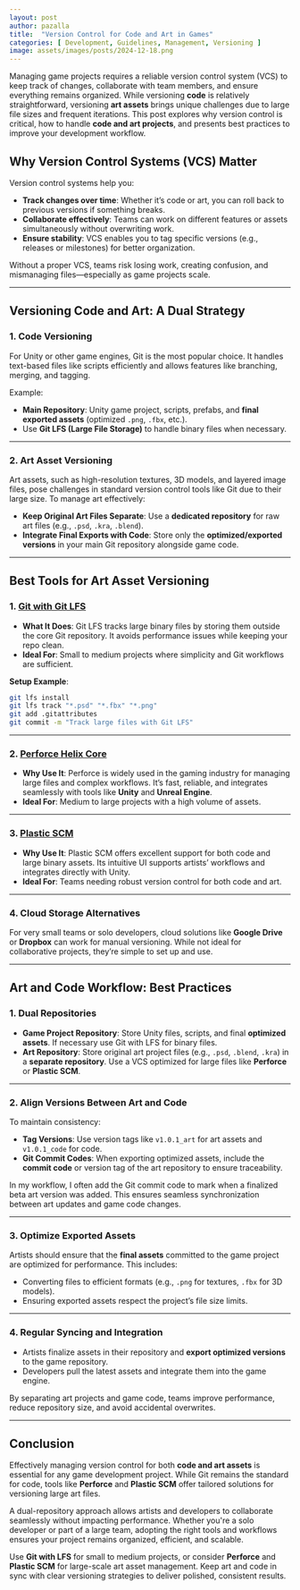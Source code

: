 ```yaml
---
layout: post
author: pazalla
title:  "Version Control for Code and Art in Games"
categories: [ Development, Guidelines, Management, Versioning ]
image: assets/images/posts/2024-12-18.png
---
```


Managing game projects requires a reliable version control system (VCS) to keep track of changes, collaborate with team members, and ensure everything remains organized. While versioning **code** is relatively straightforward, versioning **art assets** brings unique challenges due to large file sizes and frequent iterations. This post explores why version control is critical, how to handle **code and art projects**, and presents best practices to improve your development workflow.

## **Why Version Control Systems (VCS) Matter**

Version control systems help you:  

- **Track changes over time**: Whether it’s code or art, you can roll back to previous versions if something breaks.  
- **Collaborate effectively**: Teams can work on different features or assets simultaneously without overwriting work.  
- **Ensure stability**: VCS enables you to tag specific versions (e.g., releases or milestones) for better organization.  

Without a proper VCS, teams risk losing work, creating confusion, and mismanaging files—especially as game projects scale.

---

## **Versioning Code and Art: A Dual Strategy**

### **1. Code Versioning**  
For Unity or other game engines, Git is the most popular choice. It handles text-based files like scripts efficiently and allows features like branching, merging, and tagging.  

Example:  
- **Main Repository**: Unity game project, scripts, prefabs, and **final exported assets** (optimized `.png`, `.fbx`, etc.).  
- Use **Git LFS (Large File Storage)** to handle binary files when necessary.

---

### **2. Art Asset Versioning**  
Art assets, such as high-resolution textures, 3D models, and layered image files, pose challenges in standard version control tools like Git due to their large size. To manage art effectively:  

- **Keep Original Art Files Separate**: Use a **dedicated repository** for raw art files (e.g., `.psd`, `.kra`, `.blend`).  
- **Integrate Final Exports with Code**: Store only the **optimized/exported versions** in your main Git repository alongside game code.

---

## **Best Tools for Art Asset Versioning**

### **1. [Git with Git LFS](https://git-lfs.com/)** 
- **What It Does**: Git LFS tracks large binary files by storing them outside the core Git repository. It avoids performance issues while keeping your repo clean.  
- **Ideal For**: Small to medium projects where simplicity and Git workflows are sufficient.  

**Setup Example**:  
```bash
git lfs install  
git lfs track "*.psd" "*.fbx" "*.png"  
git add .gitattributes  
git commit -m "Track large files with Git LFS"  
```

---

### **2. [Perforce Helix Core](https://www.perforce.com/products/helix-core)**  
- **Why Use It**: Perforce is widely used in the gaming industry for managing large files and complex workflows. It’s fast, reliable, and integrates seamlessly with tools like **Unity** and **Unreal Engine**.  
- **Ideal For**: Medium to large projects with a high volume of assets.  

---

### **3. [Plastic SCM](https://www.plasticscm.com/)**  
- **Why Use It**: Plastic SCM offers excellent support for both code and large binary assets. Its intuitive UI supports artists’ workflows and integrates directly with Unity.  
- **Ideal For**: Teams needing robust version control for both code and art.  

---

### **4. Cloud Storage Alternatives**  
For very small teams or solo developers, cloud solutions like **Google Drive** or **Dropbox** can work for manual versioning. While not ideal for collaborative projects, they’re simple to set up and use.  

---

## **Art and Code Workflow: Best Practices**

### **1. Dual Repositories**  
- **Game Project Repository**: Store Unity files, scripts, and final **optimized assets**. If necessary use Git with LFS for binary files.  
- **Art Repository**: Store original art project files (e.g., `.psd`, `.blend`, `.kra`) in a **separate repository**. Use a VCS optimized for large files like **Perforce** or **Plastic SCM**.

---

### **2. Align Versions Between Art and Code**  
To maintain consistency:  
- **Tag Versions**: Use version tags like `v1.0.1_art` for art assets and `v1.0.1_code` for code.  
- **Git Commit Codes**: When exporting optimized assets, include the **commit code** or version tag of the art repository to ensure traceability.

In my workflow, I often add the Git commit code to mark when a finalized beta art version was added. This ensures seamless synchronization between art updates and game code changes.

---

### **3. Optimize Exported Assets**  
Artists should ensure that the **final assets** committed to the game project are optimized for performance. This includes:  
- Converting files to efficient formats (e.g., `.png` for textures, `.fbx` for 3D models).  
- Ensuring exported assets respect the project’s file size limits.  

---

### **4. Regular Syncing and Integration**  
- Artists finalize assets in their repository and **export optimized versions** to the game repository.  
- Developers pull the latest assets and integrate them into the game engine.  

By separating art projects and game code, teams improve performance, reduce repository size, and avoid accidental overwrites.

---

## **Conclusion**  
Effectively managing version control for both **code and art assets** is essential for any game development project. While Git remains the standard for code, tools like **Perforce** and **Plastic SCM** offer tailored solutions for versioning large art files.  

A dual-repository approach allows artists and developers to collaborate seamlessly without impacting performance. Whether you're a solo developer or part of a large team, adopting the right tools and workflows ensures your project remains organized, efficient, and scalable.

Use **Git with LFS** for small to medium projects, or consider **Perforce** and **Plastic SCM** for large-scale art asset management. Keep art and code in sync with clear versioning strategies to deliver polished, consistent results.